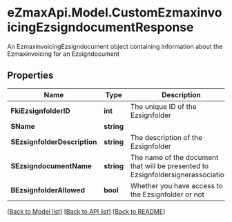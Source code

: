 # eZmaxApi.Model.CustomEzmaxinvoicingEzsigndocumentResponse
An EzmaxinvoicingEzsigndocument object containing information about the Ezmaxinvoicing for an Ezsigndocument

## Properties

Name | Type | Description | Notes
------------ | ------------- | ------------- | -------------
**FkiEzsignfolderID** | **int** | The unique ID of the Ezsignfolder | 
**SName** | **string** |  | 
**SEzsignfolderDescription** | **string** | The description of the Ezsignfolder | 
**SEzsigndocumentName** | **string** | The name of the document that will be presented to Ezsignfoldersignerassociations | 
**BEzsignfolderAllowed** | **bool** | Whether you have access to the Ezsignfolder or not | 

[[Back to Model list]](../README.md#documentation-for-models) [[Back to API list]](../README.md#documentation-for-api-endpoints) [[Back to README]](../README.md)

